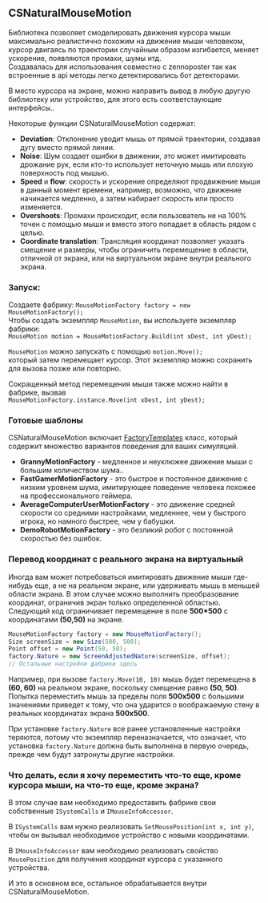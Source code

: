 ## CSNaturalMouseMotion ##

Библиотека позволяет смоделировать движения курсора мыши максимально реалистично похожим на движение мыши человеком, курсор двигаясь по траектории случайным образом изгибается, меняет ускорение, появляются промахи, шумы итд.  
Создавалась для использования совместно с zennoposter так как встроенные в api методы легко детектировались бот детекторами.

В место курсора на экране, можно направить вывод в любую другую библиотеку или устройство, для этого есть соответстаующие интерфейсы..

Некоторые функции CSNaturalMouseMotion содержат:

  * **Deviation**: Отклонение уводит мышь от прямой траектории, создавая дугу вместо прямой линии.
  * **Noise**: Шум создает ошибки в движении, это может имитировать дрожание рук, если кто-то использует неточную мышь или плохую поверхность под мышью.
  * **Speed** и **flow**: скорость и ускорение определяют продвижение мыши в данный момент времени, например, возможно, что движение начинается медленно, а затем набирает скорость или просто изменяется.
  * **Overshoots**: Промахи происходит, если пользователь не на 100% точен с помощью мыши и вместо этого попадает в область рядом с целью.
  * **Coordinate translation**: Трансляция координат позволяет указать смещение и размеры, чтобы ограничить перемещение в области, отличной от экрана, или на виртуальном экране внутри реального экрана.

### Запуск: ###

Создаете фабрику: `MouseMotionFactory factory = new MouseMotionFactory();`  
Чтобы создать экземпляр `MouseMotion`, вы используете экземпляр фабрики:  
`MouseMotion motion = MouseMotionFactory.Build(int xDest, int yDest);`

`MouseMotion` можно запускать с помощью `motion.Move();`  
который затем перемещает курсор. 
Этот экземпляр можно сохранить для вызова позже или повторно.

Сокращенный метод перемещения мыши также можно найти в фабрике, вызвав  
`MouseMotionFactory.instance.Move(int xDest, int yDest);`

### Готовые шаблоны ###

CSNaturalMouseMotion включает [FactoryTemplates](https://github.com/alekseyaz/CSNaturalMouseMotion/blob/master/CSNaturalMouseMotion/Util/FactoryTemplates.cs) класс, который содержит множество вариантов поведения для ваших симуляций.

  * **GrannyMotionFactory** - медленное и неуклюжее движение мыши с большим количеством шума..
  * **FastGamerMotionFactory** - это быстрое и постоянное движение с низким уровнем шума, имитирующее поведение человека похожее на профессионального геймера.
  * **AverageComputerUserMotionFactory** - это движение средней скорости со средними настройками, медленнее, чем у быстрого игрока, но намного быстрее, чем у бабушки.
  * **DemoRobotMotionFactory** - это безликий робот с постоянной скоростью без ошибок.
  
### Перевод координат с реального экрана на виртуальный ###

Иногда вам может потребоваться имитировать движение мыши где-нибудь еще, а не на реальном экране, или удерживать мышь в меньшей области экрана.
В этом случае можно выполнить преобразование координат, ограничив экран только определенной областью. Следующий код ограничивает
перемещение в поле **500*500** с координатами **(50,50)** на экране.

```csharp
MouseMotionFactory factory = new MouseMotionFactory();
Size screenSize = new Size(500, 500);
Point offset = new Point(50, 50);
factory.Nature = new ScreenAdjustedNature(screenSize, offset);
// Остальные настройки фабрики здесь
```

Например, при вызове `factory.Move(10, 10)` мышь будет перемещена в **(60, 60)** на реальном экране, поскольку смещение равно **(50, 50)**.
Попытка переместить мышь за пределы поля **500x500** с большими значениями приведет к тому, что она ударится о воображаемую стену в реальных координатах экрана **500x500**.

При установке `factory.Nature` все ранее установленные настройки теряются, потому что экземпляр переназначается, что означает, что установка `factory.Nature` должна быть выполнена
в первую очередь, прежде чем будут затронуты другие настройки.

### Что делать, если я хочу переместить что-то еще, кроме курсора мыши, на что-то еще, кроме экрана?

В этом случае вам необходимо предоставить фабрике свои собственные `ISystemCalls` и `IMouseInfoAccessor`.

В `ISystemCalls` вам нужно реализовать `SetMousePosition(int x, int y)`, чтобы он вызывал необходимое устройство с новыми координатами.

В `IMouseInfoAccessor` вам необходимо реализовать свойство `MousePosition` для получения координат курсора с указанного устройства.

И это в основном все, остальное обрабатывается внутри CSNaturalMouseMotion.